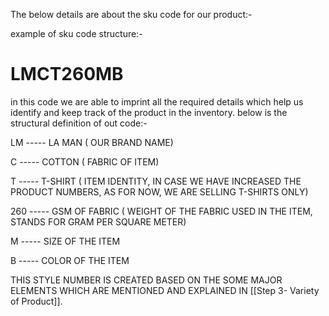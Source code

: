 The below details are about the sku code for our product:-

example of sku code structure:-

# LMCT260MB

in this code we are able to imprint all the required details which help us identify and keep track of the product in the inventory. below is the structural definition of out code:-

LM    -----  LA MAN ( OUR BRAND NAME)

C    -----  COTTON ( FABRIC OF ITEM)

T    -----  T-SHIRT ( ITEM IDENTITY, IN CASE WE HAVE INCREASED THE PRODUCT NUMBERS, AS FOR NOW, WE ARE SELLING T-SHIRTS ONLY)

260    -----  GSM OF FABRIC ( WEIGHT OF THE FABRIC USED IN THE ITEM, STANDS FOR GRAM PER SQUARE METER)

M    -----  SIZE OF THE ITEM

B    -----  COLOR OF THE ITEM


THIS STYLE NUMBER IS CREATED BASED ON THE SOME MAJOR ELEMENTS WHICH ARE MENTIONED AND EXPLAINED IN [[Step 3- Variety of Product]].